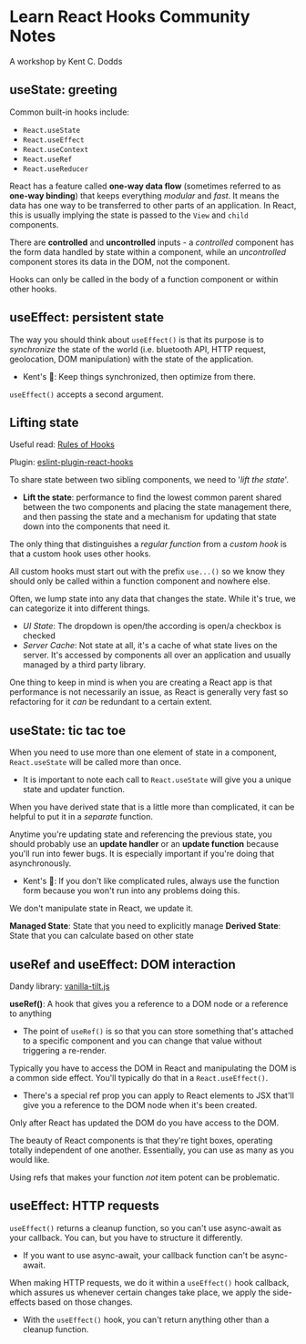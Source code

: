 # Learn React Hooks Community Notes

A workshop by Kent C. Dodds

## useState: greeting

Common built-in hooks include:
- `React.useState`
- `React.useEffect`
- `React.useContext`
- `React.useRef`
- `React.useReducer`

React has a feature called **one-way data flow** (sometimes referred to as **one-way binding**) that keeps everything _modular_ and _fast_. It means the data has one way to be transferred to other parts of an application. In React, this is usually implying the state is passed to the `View` and `child` components.

There are **controlled** and **uncontrolled** inputs - a _controlled_ component has the form data handled by state within a component, while an _uncontrolled_ component stores its data in the DOM, not the component.

Hooks can only be called in the body of a function component or within other hooks.

## useEffect: persistent state

The way you should think about `useEffect()` is that its purpose is to _synchronize_ the state of the world (i.e. bluetooth API, HTTP request, geolocation, DOM manipulation) with the state of the application.
- Kent's :key:: Keep things synchronized, then optimize from there.

`useEffect()` accepts a second argument.

## Lifting state

Useful read: [Rules of Hooks](https://reactjs.org/docs/hooks-rules.html)

Plugin: [eslint-plugin-react-hooks](https://www.npmjs.com/package/eslint-plugin-react-hooks)

To share state between two sibling components, we need to '_lift the state_'.
- **Lift the state**: performance to find the lowest common parent shared between the two components and placing the state management there, and then passing the state and a mechanism for updating that state down into the components that need it.

The only thing that distinguishes a _regular function_ from a _custom hook_ is that a custom hook uses other hooks.

All custom hooks must start out with the prefix `use...()` so we know they should only be called within a function component and nowhere else.

Often, we lump state into any data that changes the state. While it's true, we can categorize it into different things.
- _UI State_: The dropdown is open/the according is open/a checkbox is checked
- _Server Cache_: Not state at all, it's a cache of what state lives on the server. It's accessed by components all over an application and usually managed by a third party library.

One thing to keep in mind is when you are creating a React app is that performance is not necessarily an issue, as React is generally very fast so refactoring for it _can_ be redundant to a certain extent.

## useState: tic tac toe

When you need to use more than one element of state in a component, `React.useState` will be called more than once.
- It is important to note each call to `React.useState` will give you a unique state and updater function.

When you have derived state that is a little more than complicated, it can be helpful to put it in a _separate_ function.

Anytime you're updating state and referencing the previous state, you should probably use an **update handler** or an **update function** because you'll run into fewer bugs. It is especially important if you're doing that asynchronously.
- Kent's :key:: If you don't like complicated rules, always use the function form because you won't run into any problems doing this.

We don't manipulate state in React, we update it.

**Managed State**: State that you need to explicitly manage
**Derived State**: State that you can calculate based on other state

## useRef and useEffect: DOM interaction

Dandy library: [vanilla-tilt.js](https://micku7zu.github.io/vanilla-tilt.js/)

**useRef()**: A hook that gives you a reference to a DOM node or a reference to anything
- The point of `useRef()` is so that you can store something that's attached to a specific component and you can change that value without triggering a re-render.

Typically you have to access the DOM in React and manipulating the DOM is a common side effect. You'll typically do that in a `React.useEffect()`.
- There's a special ref prop you can apply to React elements to JSX that'll give you a reference to the DOM node when it's been created.

Only after React has updated the DOM do you have access to the DOM.

The beauty of React components is that they're tight boxes, operating totally independent of one another. Essentially, you can use as many as you would like.

Using refs that makes your function _not_ item potent can be problematic.

## useEffect: HTTP requests

`useEffect()` returns a cleanup function, so you can't use async-await as your callback. You can, but you have to structure it differently.
- If you want to use async-await, your callback function can't be async-await.

When making HTTP requests, we do it within a `useEffect()` hook callback, which assures us whenever certain changes take place, we apply the side-effects based on those changes.
- With the `useEffect()` hook, you can't return anything other than a cleanup function.
